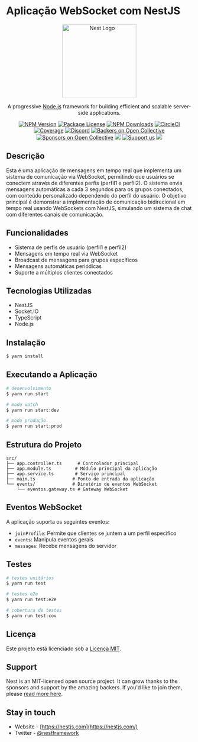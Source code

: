 # Aplicação WebSocket com NestJS

<p align="center">
  <a href="http://nestjs.com/" target="blank"><img src="https://nestjs.com/img/logo-small.svg" width="200" alt="Nest Logo" /></a>
</p>

[circleci-image]: https://img.shields.io/circleci/build/github/nestjs/nest/master?token=abc123def456
[circleci-url]: https://circleci.com/gh/nestjs/nest

  <p align="center">A progressive <a href="http://nodejs.org" target="_blank">Node.js</a> framework for building efficient and scalable server-side applications.</p>
    <p align="center">
<a href="https://www.npmjs.com/~nestjscore" target="_blank"><img src="https://img.shields.io/npm/v/@nestjs/core.svg" alt="NPM Version" /></a>
<a href="https://www.npmjs.com/~nestjscore" target="_blank"><img src="https://img.shields.io/npm/l/@nestjs/core.svg" alt="Package License" /></a>
<a href="https://www.npmjs.com/~nestjscore" target="_blank"><img src="https://img.shields.io/npm/dm/@nestjs/common.svg" alt="NPM Downloads" /></a>
<a href="https://circleci.com/gh/nestjs/nest" target="_blank"><img src="https://img.shields.io/circleci/build/github/nestjs/nest/master" alt="CircleCI" /></a>
<a href="https://coveralls.io/github/nestjs/nest?branch=master" target="_blank"><img src="https://coveralls.io/repos/github/nestjs/nest/badge.svg?branch=master#9" alt="Coverage" /></a>
<a href="https://discord.gg/G7Qnnhy" target="_blank"><img src="https://img.shields.io/badge/discord-online-brightgreen.svg" alt="Discord"/></a>
<a href="https://opencollective.com/nest#backer" target="_blank"><img src="https://opencollective.com/nest/backers/badge.svg" alt="Backers on Open Collective" /></a>
<a href="https://opencollective.com/nest#sponsor" target="_blank"><img src="https://opencollective.com/nest/sponsors/badge.svg" alt="Sponsors on Open Collective" /></a>
  <a href="https://paypal.me/kamilmysliwiec" target="_blank"><img src="https://img.shields.io/badge/Donate-PayPal-ff3f59.svg"/></a>
    <a href="https://opencollective.com/nest#sponsor"  target="_blank"><img src="https://img.shields.io/badge/Support%20us-Open%20Collective-41B883.svg" alt="Support us"></a>
  <a href="https://twitter.com/nestframework" target="_blank"><img src="https://img.shields.io/twitter/follow/nestframework.svg?style=social&label=Follow"></a>
</p>
  <!--[![Backers on Open Collective](https://opencollective.com/nest/backers/badge.svg)](https://opencollective.com/nest#backer)
  [![Sponsors on Open Collective](https://opencollective.com/nest/sponsors/badge.svg)](https://opencollective.com/nest#sponsor)-->

## Descrição

Esta é uma aplicação de mensagens em tempo real que implementa um sistema de comunicação via WebSocket, permitindo que usuários se conectem através de diferentes perfis (perfil1 e perfil2). O sistema envia mensagens automáticas a cada 3 segundos para os grupos conectados, com conteúdo personalizado dependendo do perfil do usuário. O objetivo principal é demonstrar a implementação de comunicação bidirecional em tempo real usando WebSockets com NestJS, simulando um sistema de chat com diferentes canais de comunicação.

## Funcionalidades

- Sistema de perfis de usuário (perfil1 e perfil2)
- Mensagens em tempo real via WebSocket
- Broadcast de mensagens para grupos específicos
- Mensagens automáticas periódicas
- Suporte a múltiplos clientes conectados

## Tecnologias Utilizadas

- NestJS
- Socket.IO
- TypeScript
- Node.js

## Instalação

```bash
$ yarn install
```

## Executando a Aplicação

```bash
# desenvolvimento
$ yarn run start

# modo watch
$ yarn run start:dev

# modo produção
$ yarn run start:prod
```

## Estrutura do Projeto

```
src/
├── app.controller.ts      # Controlador principal
├── app.module.ts         # Módulo principal da aplicação
├── app.service.ts        # Serviço principal
├── main.ts              # Ponto de entrada da aplicação
└── events/              # Diretório de eventos WebSocket
    └── eventos.gateway.ts # Gateway WebSocket
```

## Eventos WebSocket

A aplicação suporta os seguintes eventos:

- `joinProfile`: Permite que clientes se juntem a um perfil específico
- `events`: Manipula eventos gerais
- `messages`: Recebe mensagens do servidor

## Testes

```bash
# testes unitários
$ yarn run test

# testes e2e
$ yarn run test:e2e

# cobertura de testes
$ yarn run test:cov
```

## Licença

Este projeto está licenciado sob a [Licença MIT](LICENSE).

## Support

Nest is an MIT-licensed open source project. It can grow thanks to the sponsors and support by the amazing backers. If you'd like to join them, please [read more here](https://docs.nestjs.com/support).

## Stay in touch

- Website - [https://nestjs.com](https://nestjs.com/)
- Twitter - [@nestframework](https://twitter.com/nestframework)
